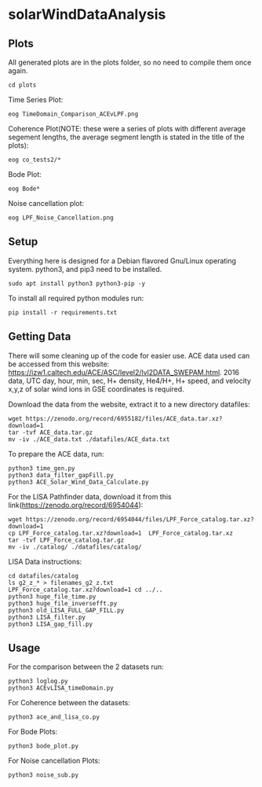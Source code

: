 # solarWindDataAnalysis

## Plots
All generated plots are in the plots folder, so no need to compile them once again.
```
cd plots

```
Time Series Plot:
```
eog TimeDomain_Comparison_ACEvLPF.png
```

Coherence Plot(NOTE: these were a series of plots with different average segement lengths, the average segment length is stated in the title of the plots):
```
eog co_tests2/*
```
Bode Plot:
```
eog Bode*
```
Noise cancellation plot:
```
eog LPF_Noise_Cancellation.png
```
## Setup
Everything here is designed for a Debian flavored Gnu/Linux operating system. python3, and pip3 need to be installed.
```
sudo apt install python3 python3-pip -y
```
To install all required python modules run:
```
pip install -r requirements.txt
```


## Getting Data
There will some cleaning up of the code for easier use.
ACE data used can be accessed from this website: https://izw1.caltech.edu/ACE/ASC/level2/lvl2DATA_SWEPAM.html. 2016 data, UTC day, hour, min, sec, H+ density, He4/H+, H+ speed, and velocity x,y,z of solar wind ions in GSE coordinates is required.

Download the data from the website, extract it to a new directory datafiles:
```
wget https://zenodo.org/record/6955182/files/ACE_data.tar.xz?download=1
tar -tvf ACE_data.tar.gz
mv -iv ./ACE_data.txt ./datafiles/ACE_data.txt
```
To prepare the ACE data, run:
```
python3 time_gen.py
python3 data_filter_gapFill.py
python3 ACE_Solar_Wind_Data_Calculate.py
```

For the LISA Pathfinder data, download it from this link(https://zenodo.org/record/6954044):
```
wget https://zenodo.org/record/6954044/files/LPF_Force_catalog.tar.xz?download=1
cp LPF_Force_catalog.tar.xz?download=1  LPF_Force_catalog.tar.xz
tar -tvf LPF_Force_catalog.tar.gz
mv -iv ./catalog/ ./datafiles/catalog/
```
LISA Data instructions:
```
cd datafiles/catalog
ls g2_z_* > filenames_g2_z.txt
LPF_Force_catalog.tar.xz?download=1 cd ../..
python3 huge_file_time.py
python3 huge_file_inversefft.py
python3 old_LISA_FULL_GAP_FILL.py
python3 LISA_filter.py
python3 LISA_gap_fill.py
```



## Usage
For the comparison between the 2 datasets run:
```
python3 loglog.py
python3 ACEvLISA_timeDomain.py
```

For Coherence between the datasets:
```
python3 ace_and_lisa_co.py
```

For Bode Plots:
```
python3 bode_plot.py
```

For Noise cancellation Plots:
```
python3 noise_sub.py
```
